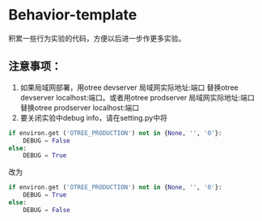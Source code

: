 # Behavior-template

积累一些行为实验的代码，方便以后进一步作更多实验。

## 注意事项：
1. 如果局域网部署，用otree devserver 局域网实际地址:端口  替换otree devserver localhost:端口。或者用otree prodserver 局域网实际地址:端口  替换otree prodserver localhost:端口
2. 要关闭实验中debug info，请在setting.py中将
```python
if environ.get ('OTREE_PRODUCTION') not in {None, '', '0'}:
    DEBUG = False
else:
    DEBUG = True
```
改为
```python
if environ.get ('OTREE_PRODUCTION') not in {None, '', '0'}:
    DEBUG = True
else:
    DEBUG = False
```
